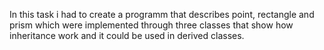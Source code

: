 In this task i had to create a programm that describes point, rectangle and prism which were implemented through three classes that show how inheritance work and it could be used in derived classes.

